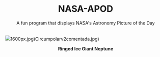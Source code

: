<div align="center">
  <h1>
    NASA-APOD
  </h1>
</div>
  
<div align="center">
  A fun program that displays NASA's Astronomy Picture of the Day
</div>

<br>

![](https://apod.nasa.gov/apod/image/2409/NeptuneTriton_webb1059.png)1600px.jpg)Circumpolarv2comentada.jpg)

<p align = "center">
  <b>Ringed Ice Giant Neptune</b>
</p>
